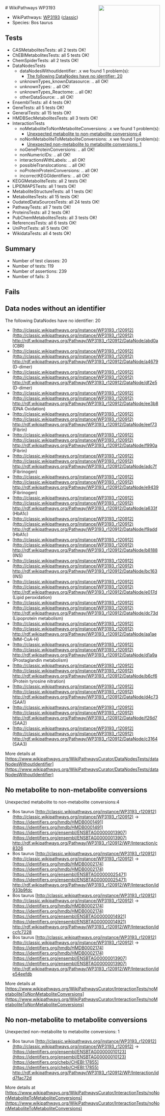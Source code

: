 <img style="float: right; width: 200px" src="https://upload.wikimedia.org/wikipedia/commons/thumb/8/83/Wplogo_with_text_500.png/640px-Wplogo_with_text_500.png" />
# WikiPathways WP3193

* WikiPathways: [WP3193](https://wikipathways.org/pathways/WP3193) ([classic](https://classic.wikipathways.org/instance/WP3193))
* Species: Bos taurus
## Tests
* CASMetabolitesTests: all 2 tests OK!
* ChEBIMetabolitesTests: all 5 tests OK!
* ChemSpiderTests: all 2 tests OK!
* DataNodesTests
    * dataNodesWithoutIdentifier: .x we found 1 problem(s):
        * [The following DataNodes have no identifier: 20](#8792c4af)
    * unknownTypes_knownDatasource: .. all OK!
    * unknownTypes: .. all OK!
    * unknownTypes_Reactome: .. all OK!
    * otherDataSource: .. all OK!
* EnsemblTests: all 4 tests OK!
* GeneTests: all 5 tests OK!
* GeneralTests: all 15 tests OK!
* HMDBSecMetabolitesTests: all 3 tests OK!
* InteractionTests
    * noMetaboliteToNonMetaboliteConversions: .x we found 1 problem(s):
        * [Unexpected metabolite to non-metabolite conversions:4](#a27bf370)
    * noNonMetaboliteToMetaboliteConversions: .x we found 1 problem(s):
        * [Unexpected non-metabolite to metabolite conversions: 1](#4b4cfabf)
    * noGeneProteinConversions: .. all OK!
    * nonNumericIDs: .. all OK!
    * interactionsWithLabels: .. all OK!
    * possibleTranslocations: .. all OK!
    * noProteinProteinConversions: .. all OK!
    * incorrectKEGGIdentifiers: .. all OK!
* KEGGMetaboliteTests: all 2 tests OK!
* LIPIDMAPSTests: all 1 tests OK!
* MetaboliteStructureTests: all 1 tests OK!
* MetabolitesTests: all 15 tests OK!
* OudatedDataSourcesTests: all 24 tests OK!
* PathwayTests: all 7 tests OK!
* ProteinsTests: all 2 tests OK!
* PubChemMetabolitesTests: all 3 tests OK!
* ReferencesTests: all 6 tests OK!
* UniProtTests: all 5 tests OK!
* WikidataTests: all 4 tests OK!


## Summary

* Number of test classes: 20
* Number of tests: 119
* Number of assertions: 239
* Number of fails: 3

## Fails

<a name="8792c4af" />

## Data nodes without an identifier

The following DataNodes have no identifier: 20

* [http://classic.wikipathways.org/instance/WP3193_r120912](http://classic.wikipathways.org/instance/WP3193_r120912) http://rdf.wikipathways.org/Pathway/WP3193_r120912/DataNode/abd0a (CBR)
* [http://classic.wikipathways.org/instance/WP3193_r120912](http://classic.wikipathways.org/instance/WP3193_r120912) http://rdf.wikipathways.org/Pathway/WP3193_r120912/DataNode/a4679 (D-dimer)
* [http://classic.wikipathways.org/instance/WP3193_r120912](http://classic.wikipathways.org/instance/WP3193_r120912) http://rdf.wikipathways.org/Pathway/WP3193_r120912/DataNode/df2e5 (D-dimer)
* [http://classic.wikipathways.org/instance/WP3193_r120912](http://classic.wikipathways.org/instance/WP3193_r120912) http://rdf.wikipathways.org/Pathway/WP3193_r120912/DataNode/ee3b8 (DNA Oxidation)
* [http://classic.wikipathways.org/instance/WP3193_r120912](http://classic.wikipathways.org/instance/WP3193_r120912) http://rdf.wikipathways.org/Pathway/WP3193_r120912/DataNode/eef73 (Fibrin)
* [http://classic.wikipathways.org/instance/WP3193_r120912](http://classic.wikipathways.org/instance/WP3193_r120912) http://rdf.wikipathways.org/Pathway/WP3193_r120912/DataNode/f990a (Fibrin)
* [http://classic.wikipathways.org/instance/WP3193_r120912](http://classic.wikipathways.org/instance/WP3193_r120912) http://rdf.wikipathways.org/Pathway/WP3193_r120912/DataNode/adc7f (Fibrinogen)
* [http://classic.wikipathways.org/instance/WP3193_r120912](http://classic.wikipathways.org/instance/WP3193_r120912) http://rdf.wikipathways.org/Pathway/WP3193_r120912/DataNode/e9439 (Fibrinogen)
* [http://classic.wikipathways.org/instance/WP3193_r120912](http://classic.wikipathways.org/instance/WP3193_r120912) http://rdf.wikipathways.org/Pathway/WP3193_r120912/DataNode/a633f (HbA1c)
* [http://classic.wikipathways.org/instance/WP3193_r120912](http://classic.wikipathways.org/instance/WP3193_r120912) http://rdf.wikipathways.org/Pathway/WP3193_r120912/DataNode/f9add (HbA1c)
* [http://classic.wikipathways.org/instance/WP3193_r120912](http://classic.wikipathways.org/instance/WP3193_r120912) http://rdf.wikipathways.org/Pathway/WP3193_r120912/DataNode/b8188 (INS)
* [http://classic.wikipathways.org/instance/WP3193_r120912](http://classic.wikipathways.org/instance/WP3193_r120912) http://rdf.wikipathways.org/Pathway/WP3193_r120912/DataNode/bc163 (INS)
* [http://classic.wikipathways.org/instance/WP3193_r120912](http://classic.wikipathways.org/instance/WP3193_r120912) http://rdf.wikipathways.org/Pathway/WP3193_r120912/DataNode/e017d (Lipid peroxidation)
* [http://classic.wikipathways.org/instance/WP3193_r120912](http://classic.wikipathways.org/instance/WP3193_r120912) http://rdf.wikipathways.org/Pathway/WP3193_r120912/DataNode/dc73d (Lipoprotein metabolism)
* [http://classic.wikipathways.org/instance/WP3193_r120912](http://classic.wikipathways.org/instance/WP3193_r120912) http://rdf.wikipathways.org/Pathway/WP3193_r120912/DataNode/aa1ae (MM-CoA-H)
* [http://classic.wikipathways.org/instance/WP3193_r120912](http://classic.wikipathways.org/instance/WP3193_r120912) http://rdf.wikipathways.org/Pathway/WP3193_r120912/DataNode/d1a9a (Prostaglandin metabolism)
* [http://classic.wikipathways.org/instance/WP3193_r120912](http://classic.wikipathways.org/instance/WP3193_r120912) http://rdf.wikipathways.org/Pathway/WP3193_r120912/DataNode/b6cf6 (Protein tyrosine nitration)
* [http://classic.wikipathways.org/instance/WP3193_r120912](http://classic.wikipathways.org/instance/WP3193_r120912) http://rdf.wikipathways.org/Pathway/WP3193_r120912/DataNode/d4c73 (SAA1)
* [http://classic.wikipathways.org/instance/WP3193_r120912](http://classic.wikipathways.org/instance/WP3193_r120912) http://rdf.wikipathways.org/Pathway/WP3193_r120912/DataNode/f26d7 (SAA2)
* [http://classic.wikipathways.org/instance/WP3193_r120912](http://classic.wikipathways.org/instance/WP3193_r120912) http://rdf.wikipathways.org/Pathway/WP3193_r120912/DataNode/c3164 (SAA3)


More details at [https://www.wikipathways.org/WikiPathwaysCurator/DataNodesTests/dataNodesWithoutIdentifier](https://www.wikipathways.org/WikiPathwaysCurator/DataNodesTests/dataNodesWithoutIdentifier)

<a name="a27bf370" />

## No metabolite to non-metabolite conversions

Unexpected metabolite to non-metabolite conversions:4

* Bos taurus [http://classic.wikipathways.org/instance/WP3193_r120912](http://classic.wikipathways.org/instance/WP3193_r120912) → [https://identifiers.org/hmdb/HMDB0001491](https://identifiers.org/hmdb/HMDB0001491) [https://identifiers.org/ensembl/ENSBTAG00000013907](https://identifiers.org/ensembl/ENSBTAG00000013907) http://rdf.wikipathways.org/Pathway/WP3193_r120912/WP/Interaction/c8326<br />
* Bos taurus [http://classic.wikipathways.org/instance/WP3193_r120912](http://classic.wikipathways.org/instance/WP3193_r120912) → [https://identifiers.org/hmdb/HMDB0002174](https://identifiers.org/hmdb/HMDB0002174) [https://identifiers.org/ensembl/ENSBTAG00000025471](https://identifiers.org/ensembl/ENSBTAG00000025471) http://rdf.wikipathways.org/Pathway/WP3193_r120912/WP/Interaction/id933b9fdc<br />
* Bos taurus [http://classic.wikipathways.org/instance/WP3193_r120912](http://classic.wikipathways.org/instance/WP3193_r120912) → [https://identifiers.org/hmdb/HMDB0002174](https://identifiers.org/hmdb/HMDB0002174) [https://identifiers.org/ensembl/ENSBTAG00000014921](https://identifiers.org/ensembl/ENSBTAG00000014921) http://rdf.wikipathways.org/Pathway/WP3193_r120912/WP/Interaction/idccfc7228<br />
* Bos taurus [http://classic.wikipathways.org/instance/WP3193_r120912](http://classic.wikipathways.org/instance/WP3193_r120912) → [https://identifiers.org/hmdb/HMDB0002174](https://identifiers.org/hmdb/HMDB0002174) [https://identifiers.org/ensembl/ENSBTAG00000013907](https://identifiers.org/ensembl/ENSBTAG00000013907) http://rdf.wikipathways.org/Pathway/WP3193_r120912/WP/Interaction/ide54eefdb<br />


More details at [https://www.wikipathways.org/WikiPathwaysCurator/InteractionTests/noMetaboliteToNonMetaboliteConversions](https://www.wikipathways.org/WikiPathwaysCurator/InteractionTests/noMetaboliteToNonMetaboliteConversions)

<a name="4b4cfabf" />

## No non-metabolite to metabolite conversions

Unexpected non-metabolite to metabolite conversions: 1

* Bos taurus [http://classic.wikipathways.org/instance/WP3193_r120912](http://classic.wikipathways.org/instance/WP3193_r120912) → [https://identifiers.org/ensembl/ENSBTAG00000010123](https://identifiers.org/ensembl/ENSBTAG00000010123) [https://identifiers.org/chebi/CHEBI:17855](https://identifiers.org/chebi/CHEBI:17855) http://rdf.wikipathways.org/Pathway/WP3193_r120912/WP/Interaction/idd7fac72d


More details at [https://www.wikipathways.org/WikiPathwaysCurator/InteractionTests/noNonMetaboliteToMetaboliteConversions](https://www.wikipathways.org/WikiPathwaysCurator/InteractionTests/noNonMetaboliteToMetaboliteConversions)

